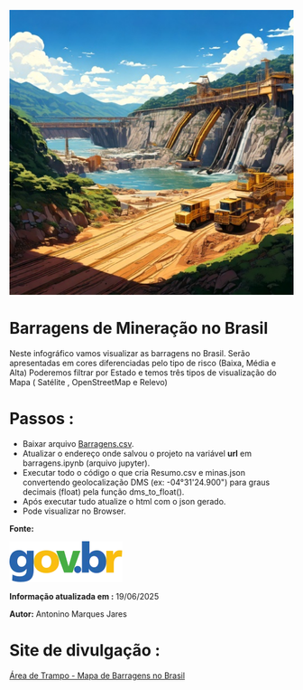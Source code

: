 ![Barragens](https://github.com/Antonino-Marques-Jares/Barragem-Mineracao/blob/main/Barragem.jpg)

# Barragens de Mineração no Brasil

Neste infográfico vamos visualizar as barragens no Brasil.
Serão apresentadas em cores diferenciadas pelo tipo de risco (Baixa, Média e Alta)
Poderemos filtrar por Estado e temos três tipos de visualização do Mapa ( Satélite , OpenStreetMap e Relevo)

# Passos :
- Baixar arquivo [Barragens.csv](https://dados.gov.br/dados/conjuntos-dados/barragens-de-mineracao).
- Atualizar o endereço onde salvou o projeto na variável **url** em barragens.ipynb (arquivo jupyter).
- Executar todo o código o que cria Resumo.csv e minas.json convertendo geolocalização DMS (ex: -04°31'24.900") para graus decimais (float) pela função dms_to_float().
- Após executar tudo atualize o html com o json gerado.
- Pode visualizar no Browser.

**Fonte:**

[![Dados Abertos](govbr.webp)](https://dados.gov.br/dados/conjuntos-dados/barragens-de-mineracao)

**Informação atualizada em :** 
19/06/2025

**Autor:** 
Antonino Marques Jares

# Site de divulgação :
[Área de Trampo - Mapa de Barragens no Brasil](https://www.areadetrampo.com.br/barragens-de-mineracao-no-brasil/)



